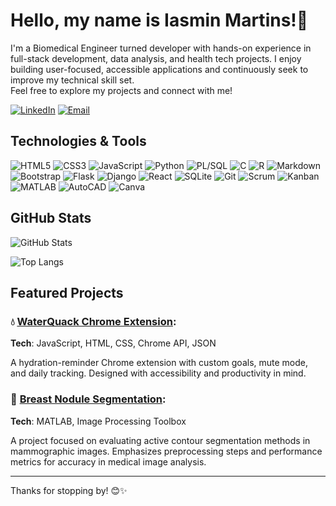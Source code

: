 # Hello, my name is Iasmin Martins!👋

I'm a Biomedical Engineer turned developer with hands-on experience in full-stack development, data analysis, and health tech projects. I enjoy building user-focused, accessible applications and continuously seek to improve my technical skill set.  
Feel free to explore my projects and connect with me! 

[![LinkedIn](https://img.shields.io/badge/LinkedIn-000?style=for-the-badge&logo=linkedin)](https://www.linkedin.com/in/iasmin-martins-7b75292a6/) [![Email](https://img.shields.io/badge/Email-000?style=for-the-badge&logo=gmail)](mailto:iasminmartinsc@hotmail.com)

## Technologies & Tools
![HTML5](https://img.shields.io/badge/HTML5-000?style=for-the-badge&logo=html5) ![CSS3](https://img.shields.io/badge/CSS3-000?style=for-the-badge&logo=css3) ![JavaScript](https://img.shields.io/badge/JavaScript-000?style=for-the-badge&logo=javascript) ![Python](https://img.shields.io/badge/Python-000?style=for-the-badge&logo=python) ![PL/SQL](https://img.shields.io/badge/PL%2FSQL-000?style=for-the-badge&logo=oracle&logoColor=red) ![C](https://img.shields.io/badge/C-000?style=for-the-badge&logo=c) ![R](https://img.shields.io/badge/R-000?style=for-the-badge&logo=r) ![Markdown](https://img.shields.io/badge/Markdown-000?style=for-the-badge&logo=markdown) ![Bootstrap](https://img.shields.io/badge/Bootstrap-000?style=for-the-badge&logo=bootstrap) ![Flask](https://img.shields.io/badge/Flask-000?style=for-the-badge&logo=flask) ![Django](https://img.shields.io/badge/Django-000?style=for-the-badge&logo=django) ![React](https://img.shields.io/badge/React-000?style=for-the-badge&logo=react) ![SQLite](https://img.shields.io/badge/SQLite-000?style=for-the-badge&logo=sqlite) ![Git](https://img.shields.io/badge/GIT-000?style=for-the-badge&logo=git) ![Scrum](https://img.shields.io/badge/Scrum-000?style=for-the-badge&logo=trello) ![Kanban](https://img.shields.io/badge/Kanban-000?style=for-the-badge&logo=asana) ![MATLAB](https://img.shields.io/badge/MATLAB-000?style=for-the-badge&logo=mathworks) ![AutoCAD](https://img.shields.io/badge/AutoCAD-000?style=for-the-badge&logo=autodesk) ![Canva](https://img.shields.io/badge/Canva-000?style=for-the-badge&logo=canva)  

## GitHub Stats
![GitHub Stats](https://github-readme-stats.vercel.app/api?username=iasminmartins&theme=aura&show_icons=true) 

![Top Langs](https://github-readme-stats-git-masterrstaa-rickstaa.vercel.app/api/top-langs/?username=iasminmartins&theme=aura&layout=compact)

## Featured Projects
### 💧 [**WaterQuack Chrome Extension**](https://github.com/iasminmartins/WaterQuack): 

**Tech**: JavaScript, HTML, CSS, Chrome API, JSON

A hydration-reminder Chrome extension with custom goals, mute mode, and daily tracking. Designed with accessibility and productivity in mind.  

### 🧠 [**Breast Nodule Segmentation**](https://github.com/iasminmartins/Breast-nodule-segmentation):

**Tech**: MATLAB, Image Processing Toolbox

A project focused on evaluating active contour segmentation methods in mammographic images. Emphasizes preprocessing steps and performance metrics for accuracy in medical image analysis.  

--- 
Thanks for stopping by! 😊✨

